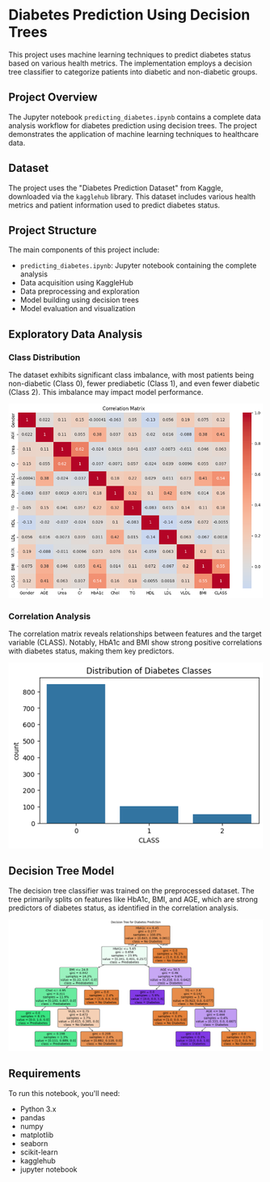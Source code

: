 # Diabetes Prediction Using Decision Trees

This project uses machine learning techniques to predict diabetes status based on various health metrics. The implementation employs a decision tree classifier to categorize patients into diabetic and non-diabetic groups.

## Project Overview

The Jupyter notebook `predicting_diabetes.ipynb` contains a complete data analysis workflow for diabetes prediction using decision trees. The project demonstrates the application of machine learning techniques to healthcare data.

## Dataset

The project uses the "Diabetes Prediction Dataset" from Kaggle, downloaded via the `kagglehub` library. This dataset includes various health metrics and patient information used to predict diabetes status.

## Project Structure

The main components of this project include:

- `predicting_diabetes.ipynb`: Jupyter notebook containing the complete analysis
- Data acquisition using KaggleHub
- Data preprocessing and exploration
- Model building using decision trees
- Model evaluation and visualization

## Exploratory Data Analysis

### Class Distribution

The dataset exhibits significant class imbalance, with most patients being non-diabetic (Class 0), fewer prediabetic (Class 1), and even fewer diabetic (Class 2). This imbalance may impact model performance.

![Distribution of Diabetes Classes](1.png "Histogram showing the distribution of diabetes classes")

### Correlation Analysis

The correlation matrix reveals relationships between features and the target variable (CLASS). Notably, HbA1c and BMI show strong positive correlations with diabetes status, making them key predictors.

![Correlation Matrix](2.png "Heatmap showing correlations between features and CLASS")

## Decision Tree Model

The decision tree classifier was trained on the preprocessed dataset. The tree primarily splits on features like HbA1c, BMI, and AGE, which are strong predictors of diabetes status, as identified in the correlation analysis.

![Decision Tree](3.png "Decision tree structure for diabetes prediction")

## Requirements

To run this notebook, you'll need:

- Python 3.x
- pandas
- numpy
- matplotlib
- seaborn
- scikit-learn
- kagglehub
- jupyter notebook